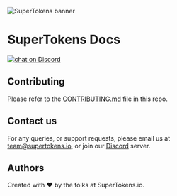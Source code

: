 ![SuperTokens banner](https://raw.githubusercontent.com/supertokens/supertokens-logo/master/images/Artboard%20%E2%80%93%2027%402x.png)

# SuperTokens Docs

<a href="https://supertokens.io/discord">
<img src="https://img.shields.io/discord/603466164219281420.svg?logo=discord"
    alt="chat on Discord"></a>
    
## Contributing

Please refer to the [CONTRIBUTING.md](https://github.com/supertokens/docs/blob/master/CONTRIBUTING.md) file in this repo.

## Contact us

For any queries, or support requests, please email us at team@supertokens.io, or join our [Discord](supertokens.io/discord) server.

## Authors

Created with :heart: by the folks at SuperTokens.io.